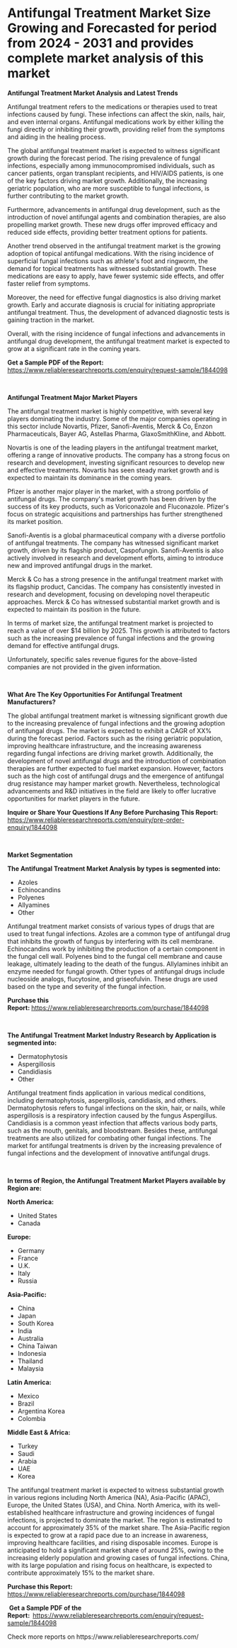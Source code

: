 <p><h1>Antifungal Treatment Market Size Growing and Forecasted for period from 2024 - 2031 and provides complete market analysis of this market</h1></p><p><strong>Antifungal Treatment Market Analysis and Latest Trends</strong></p>
<p><p>Antifungal treatment refers to the medications or therapies used to treat infections caused by fungi. These infections can affect the skin, nails, hair, and even internal organs. Antifungal medications work by either killing the fungi directly or inhibiting their growth, providing relief from the symptoms and aiding in the healing process.</p><p>The global antifungal treatment market is expected to witness significant growth during the forecast period. The rising prevalence of fungal infections, especially among immunocompromised individuals, such as cancer patients, organ transplant recipients, and HIV/AIDS patients, is one of the key factors driving market growth. Additionally, the increasing geriatric population, who are more susceptible to fungal infections, is further contributing to the market growth.</p><p>Furthermore, advancements in antifungal drug development, such as the introduction of novel antifungal agents and combination therapies, are also propelling market growth. These new drugs offer improved efficacy and reduced side effects, providing better treatment options for patients.</p><p>Another trend observed in the antifungal treatment market is the growing adoption of topical antifungal medications. With the rising incidence of superficial fungal infections such as athlete's foot and ringworm, the demand for topical treatments has witnessed substantial growth. These medications are easy to apply, have fewer systemic side effects, and offer faster relief from symptoms.</p><p>Moreover, the need for effective fungal diagnostics is also driving market growth. Early and accurate diagnosis is crucial for initiating appropriate antifungal treatment. Thus, the development of advanced diagnostic tests is gaining traction in the market.</p><p>Overall, with the rising incidence of fungal infections and advancements in antifungal drug development, the antifungal treatment market is expected to grow at a significant rate in the coming years.</p></p>
<p><strong>Get a Sample PDF of the Report:&nbsp;</strong> <a href="https://www.reliableresearchreports.com/enquiry/request-sample/1844098">https://www.reliableresearchreports.com/enquiry/request-sample/1844098</a></p>
<p>&nbsp;</p>
<p><strong>Antifungal Treatment Major Market Players</strong></p>
<p><p>The antifungal treatment market is highly competitive, with several key players dominating the industry. Some of the major companies operating in this sector include Novartis, Pfizer, Sanofi-Aventis, Merck & Co, Enzon Pharmaceuticals, Bayer AG, Astellas Pharma, GlaxoSmithKline, and Abbott.</p><p>Novartis is one of the leading players in the antifungal treatment market, offering a range of innovative products. The company has a strong focus on research and development, investing significant resources to develop new and effective treatments. Novartis has seen steady market growth and is expected to maintain its dominance in the coming years.</p><p>Pfizer is another major player in the market, with a strong portfolio of antifungal drugs. The company's market growth has been driven by the success of its key products, such as Voriconazole and Fluconazole. Pfizer's focus on strategic acquisitions and partnerships has further strengthened its market position.</p><p>Sanofi-Aventis is a global pharmaceutical company with a diverse portfolio of antifungal treatments. The company has witnessed significant market growth, driven by its flagship product, Caspofungin. Sanofi-Aventis is also actively involved in research and development efforts, aiming to introduce new and improved antifungal drugs in the market.</p><p>Merck & Co has a strong presence in the antifungal treatment market with its flagship product, Cancidas. The company has consistently invested in research and development, focusing on developing novel therapeutic approaches. Merck & Co has witnessed substantial market growth and is expected to maintain its position in the future.</p><p>In terms of market size, the antifungal treatment market is projected to reach a value of over $14 billion by 2025. This growth is attributed to factors such as the increasing prevalence of fungal infections and the growing demand for effective antifungal drugs.</p><p>Unfortunately, specific sales revenue figures for the above-listed companies are not provided in the given information.</p></p>
<p>&nbsp;</p>
<p><strong>What Are The Key Opportunities For Antifungal Treatment Manufacturers?</strong></p>
<p><p>The global antifungal treatment market is witnessing significant growth due to the increasing prevalence of fungal infections and the growing adoption of antifungal drugs. The market is expected to exhibit a CAGR of XX% during the forecast period. Factors such as the rising geriatric population, improving healthcare infrastructure, and the increasing awareness regarding fungal infections are driving market growth. Additionally, the development of novel antifungal drugs and the introduction of combination therapies are further expected to fuel market expansion. However, factors such as the high cost of antifungal drugs and the emergence of antifungal drug resistance may hamper market growth. Nevertheless, technological advancements and R&D initiatives in the field are likely to offer lucrative opportunities for market players in the future.</p></p>
<p><strong>Inquire or Share Your Questions If Any Before Purchasing This Report:</strong> <a href="https://www.reliableresearchreports.com/enquiry/pre-order-enquiry/1844098">https://www.reliableresearchreports.com/enquiry/pre-order-enquiry/1844098</a></p>
<p>&nbsp;</p>
<p><strong>Market Segmentation</strong></p>
<p><strong>The Antifungal Treatment Market Analysis by types is segmented into:</strong></p>
<p><ul><li>Azoles</li><li>Echinocandins</li><li>Polyenes</li><li>Allyamines</li><li>Other</li></ul></p>
<p><p>Antifungal treatment market consists of various types of drugs that are used to treat fungal infections. Azoles are a common type of antifungal drug that inhibits the growth of fungus by interfering with its cell membrane. Echinocandins work by inhibiting the production of a certain component in the fungal cell wall. Polyenes bind to the fungal cell membrane and cause leakage, ultimately leading to the death of the fungus. Allylamines inhibit an enzyme needed for fungal growth. Other types of antifungal drugs include nucleoside analogs, flucytosine, and griseofulvin. These drugs are used based on the type and severity of the fungal infection.</p></p>
<p><strong>Purchase this Report:&nbsp;</strong><a href="https://www.reliableresearchreports.com/purchase/1844098">https://www.reliableresearchreports.com/purchase/1844098</a></p>
<p>&nbsp;</p>
<p><strong>The Antifungal Treatment Market Industry Research by Application is segmented into:</strong></p>
<p><ul><li>Dermatophytosis</li><li>Aspergillosis</li><li>Candidiasis</li><li>Other</li></ul></p>
<p><p>Antifungal treatment finds application in various medical conditions, including dermatophytosis, aspergillosis, candidiasis, and others. Dermatophytosis refers to fungal infections on the skin, hair, or nails, while aspergillosis is a respiratory infection caused by the fungus Aspergillus. Candidiasis is a common yeast infection that affects various body parts, such as the mouth, genitals, and bloodstream. Besides these, antifungal treatments are also utilized for combating other fungal infections. The market for antifungal treatments is driven by the increasing prevalence of fungal infections and the development of innovative antifungal drugs.</p></p>
<p>&nbsp;</p>
<p><strong>In terms of Region, the Antifungal Treatment Market Players available by Region are:</strong></p>
<p>
    <p> <strong> North America: </strong>
        <ul>
            <li>United States</li>
            <li>Canada</li>
        </ul>
        </p> 
    <p> <strong> Europe: </strong>
        <ul>
            <li>Germany</li>
            <li>France</li>
            <li>U.K.</li>
            <li>Italy</li>
            <li>Russia</li>
        </ul>
        </p> 
    <p> <strong> Asia-Pacific: </strong>
        <ul>
            <li>China</li>
            <li>Japan</li>
            <li>South Korea</li>
            <li>India</li>
            <li>Australia</li>
            <li>China Taiwan</li>
            <li>Indonesia</li>
            <li>Thailand</li>
            <li>Malaysia</li>
        </ul>
        </p> 
    <p> <strong> Latin America: </strong>
        <ul>
            <li>Mexico</li>
            <li>Brazil</li>
            <li>Argentina Korea</li>
            <li>Colombia</li>
        </ul>
        </p> 
    <p> <strong> Middle East & Africa: </strong>
        <ul>
            <li>Turkey</li>
            <li>Saudi</li>
            <li>Arabia</li>
            <li>UAE</li>
            <li>Korea</li>
        </ul>
    </p>
    </p>
<p><p>The antifungal treatment market is expected to witness substantial growth in various regions including North America (NA), Asia-Pacific (APAC), Europe, the United States (USA), and China. North America, with its well-established healthcare infrastructure and growing incidences of fungal infections, is projected to dominate the market. The region is estimated to account for approximately 35% of the market share. The Asia-Pacific region is expected to grow at a rapid pace due to an increase in awareness, improving healthcare facilities, and rising disposable incomes. Europe is anticipated to hold a significant market share of around 25%, owing to the increasing elderly population and growing cases of fungal infections. China, with its large population and rising focus on healthcare, is expected to contribute approximately 15% to the market share.</p></p>
<p><strong>Purchase this Report: </strong><a href="https://www.reliableresearchreports.com/purchase/1844098">https://www.reliableresearchreports.com/purchase/1844098</a></p>
<p>&nbsp;<strong>Get a Sample PDF of the Report:&nbsp;&nbsp;</strong><a href="https://www.reliableresearchreports.com/enquiry/request-sample/1844098">https://www.reliableresearchreports.com/enquiry/request-sample/1844098</a></p>
<p><strong></strong></p>
<p>Check more reports on https://www.reliableresearchreports.com/</p>